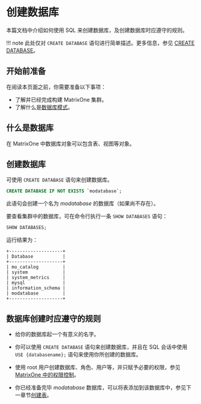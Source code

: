 # 创建数据库

本篇文档中介绍如何使用 SQL 来创建数据库，及创建数据库时应遵守的规则。

!!! note
    此处仅对 `CREATE DATABASE` 语句进行简单描述。更多信息，参见 [CREATE DATABASE](../../Reference/SQL-Reference/Data-Definition-Statements/create-database.md)。

## 开始前准备

在阅读本页面之前，你需要准备以下事项：

- 了解并已经完成构建 MatrixOne 集群。
- 了解什么是[数据库模式](overview.md)。

## 什么是数据库

在 MatrixOne 中数据库对象可以包含表、视图等对象。

## 创建数据库

可使用 `CREATE DATABASE` 语句来创建数据库。

```sql
CREATE DATABASE IF NOT EXISTS `modatabase`;
```

此语句会创建一个名为 *modatabase* 的数据库（如果尚不存在）。

要查看集群中的数据库，可在命令行执行一条 `SHOW DATABASES` 语句：

```sql
SHOW DATABASES;
```

运行结果为：

```
+--------------------+
| Database           |
+--------------------+
| mo_catalog         |
| system             |
| system_metrics     |
| mysql              |
| information_schema |
| modatabase         |
+--------------------+
```

## 数据库创建时应遵守的规则

- 给你的数据库起一个有意义的名字。

- 你可以使用 `CREATE DATABASE` 语句来创建数据库，并且在 SQL 会话中使用 `USE {databasename};` 语句来使用你所创建的数据库。

- 使用 root 用户创建数据库、角色、用户等，并只赋予必要的权限，参见[MatrixOne 中的权限控制](../../0.6-Security/access-control-overview.md)。

- 你已经准备完毕 *modatabase* 数据库，可以将表添加到该数据库中，参见下一章节[创建表](create-table.md)。
